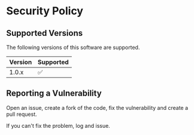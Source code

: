 # Security Policy

## Supported Versions

The following versions of this software are supported.

| Version | Supported          |
| ------- | ------------------ |
| 1.0.x   | :white_check_mark: |


## Reporting a Vulnerability

Open an issue, create a fork of the code, fix the vulnerability and create a pull request.

If you can't fix the problem, log and issue. 
